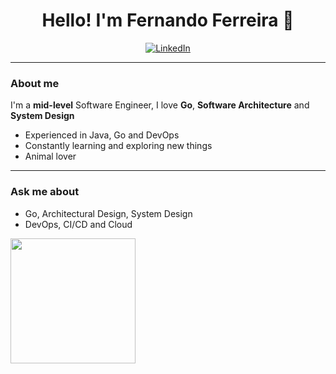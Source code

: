 <h1 align="center">Hello! I'm Fernando Ferreira 👋</h1>

<p align="center">
  <a href="www.linkedin.com/in/fernando-balieiro-ferreira-dev"><img src="https://img.shields.io/badge/-LinkedIn-0077B5?logo=linkedin&logoColor=white&style=for-the-badge" alt="LinkedIn"></a>
</p>

---

### About me

I'm a **mid-level** Software Engineer, I love **Go**, **Software Architecture** and **System Design**

- Experienced in Java, Go and DevOps
- Constantly learning and exploring new things
- Animal lover

---

### Ask me about

- Go, Architectural Design, System Design
- DevOps, CI/CD and Cloud


<p align="center>
  <a href="https://github.com/fernandoonrails">
    <img height=200 align="center" src="https://github-readme-stats.vercel.app/api/top-langs?username=fernandoonrails&layout=compact&langs_count=8&card_width=320&theme=radical" />
  </a>
</p>
